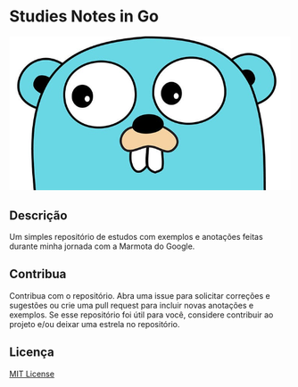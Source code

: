 # Studies Notes in Go
![img.png](.github/img.png)

## Descrição
Um simples repositório de estudos com exemplos e anotações feitas durante minha jornada com a Marmota do Google.

## Contribua
Contribua com o repositório. Abra uma issue para solicitar correções e sugestões ou crie uma pull request para incluir novas anotações e exemplos.
Se esse repositório foi útil para você, considere contribuir ao projeto e/ou deixar uma estrela no repositório.

## Licença
[MIT License](./LICENSE.txt)
